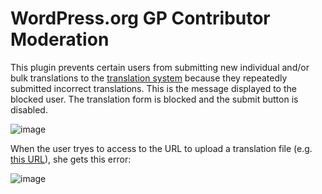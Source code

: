 # WordPress.org GP Contributor Moderation

This plugin prevents certain users from submitting new individual and/or bulk translations to the [translation system](https://translate.wordpress.org/) because they repeatedly submitted incorrect translations.
This is the message displayed to the blocked user. The translation form is blocked and the submit button is disabled.

![image](https://github.com/user-attachments/assets/38510f1d-75f0-40fd-ba48-9e430af8c559)

When the user tryes to access to the URL to upload a translation file (e.g. [this URL](https://translate.wordpress.org/projects/wp-plugins/custom-registration-form-builder-with-submission-manager/stable/gl/default/import-translations/)), she gets this error:

![image](https://github.com/user-attachments/assets/505ebf3a-5907-4fb0-8046-fcc7fa07142c)

